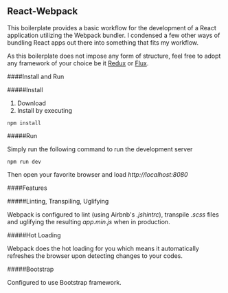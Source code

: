## React-Webpack

This boilerplate provides a basic workflow for the development of a React application utilizing the Webpack bundler. I condensed a few other ways of bundling React apps out there into something that fits my workflow.

As this boilerplate does not impose any form of structure, feel free to adopt any framework of your choice be it [Redux](http://redux.js.org/index.html) or [Flux](https://facebook.github.io/react/blog/2014/05/06/flux.html).

####Install and Run

#####Install

1. Download
2. Install by executing
```
npm install
```
#####Run

Simply run the following command to run the development server
```
npm run dev
```
Then open your favorite browser and load _http://localhost:8080_

####Features

#####Linting, Transpiling, Uglifying

Webpack is configured to lint (using Airbnb's _.jshintrc_), transpile _.scss_ files and uglifying the resulting _app.min.js_ when in production. 

#####Hot Loading

Webpack does the hot loading for you which means it automatically refreshes the browser upon detecting changes to your codes.

#####Bootstrap

Configured to use Bootstrap framework.
